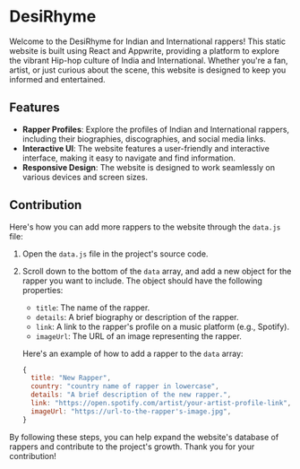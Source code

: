 # DesiRhyme

Welcome to the DesiRhyme for Indian and International rappers! This static website is built using React and Appwrite, providing a platform to explore the vibrant Hip-hop culture of India and International. Whether you're a fan, artist, or just curious about the scene, this website is designed to keep you informed and entertained.

## Features
- **Rapper Profiles**: Explore the profiles of Indian and International rappers, including their biographies, discographies, and social media links.
- **Interactive UI**: The website features a user-friendly and interactive interface, making it easy to navigate and find information.
- **Responsive Design**: The website is designed to work seamlessly on various devices and screen sizes.

## Contribution

Here's how you can add more rappers to the website through the `data.js` file:

1. Open the `data.js` file in the project's source code.

2. Scroll down to the bottom of the `data` array, and add a new object for the rapper you want to include. The object should have the following properties:
   - `title`: The name of the rapper.
   - `details`: A brief biography or description of the rapper.
   - `link`: A link to the rapper's profile on a music platform (e.g., Spotify).
   - `imageUrl`: The URL of an image representing the rapper.

   Here's an example of how to add a rapper to the `data` array:

   ```javascript
   {
     title: "New Rapper",
     country: "country name of rapper in lowercase",
     details: "A brief description of the new rapper.",
     link: "https://open.spotify.com/artist/your-artist-profile-link",
     imageUrl: "https://url-to-the-rapper's-image.jpg",
   }
By following these steps, you can help expand the website's database of rappers and contribute to the project's growth. Thank you for your contribution!
